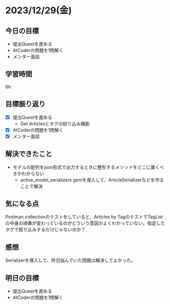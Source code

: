 # 2023/12/29(金)

## 今日の目標
* 提出Questを進める
* AtCoderの問題を1問解く
* メンター面談

## 学習時間
6h

## 目標振り返り
* [x] 提出Questを進める
  * Get Articlesとタグの絞り込み機能
* [x] AtCoderの問題を1問解く
* [x] メンター面談

## 解決できたこと
- モデルの配列をjson形式で出力するときに整形するメソッドをどこに置くべきかわからない
  - active_model_serializers gemを導入して、ArticleSerializerなどを作ることで解決

## 気になる点
Postman.collectionのテストをしていると、Articles by TagのテストでTagListの中身の順番が変わっているのがどういう意図かよくわかっていない。指定したタグで絞り込みするだけじゃないのか？

## 感想
Serializerを導入して、昨日悩んでいた問題は解決してよかった。

## 明日の目標
* 提出Questを進める
* AtCoderの問題を1問解く
